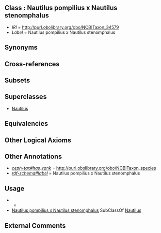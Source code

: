 
## Class : Nautilus pompilius x Nautilus stenomphalus

 * *IRI* = http://purl.obolibrary.org/obo/NCBITaxon_34579
 * *Label* = Nautilus pompilius x Nautilus stenomphalus

## Synonyms


## Cross-references


## Subsets


## Superclasses

 * [Nautilus](../../NCBITaxon/72/NCBITaxon_34572.md)

## Equivalencies


## Other Logical Axioms


## Other Annotations

 * *[ceph-tax#has_rank](../../ceph-tax#has/nk/ceph-tax#has_rank.md)* = http://purl.obolibrary.org/obo/NCBITaxon_species
 * *[rdf-schema#label](../../el/rdf-schema#label.md)* = Nautilus pompilius x Nautilus stenomphalus

## Usage

 * -
 * [Nautilus pompilius x Nautilus stenomphalus](../../NCBITaxon/79/NCBITaxon_34579.md) SubClassOf [Nautilus](../../NCBITaxon/72/NCBITaxon_34572.md)

## External Comments

